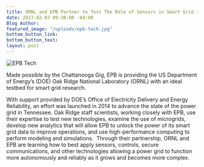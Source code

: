 ```yaml
---
title: ORNL and EPB Partner to Test The Role of Sensors in Smart Grid Innovation
date: 2017-02-07 09:38:00 -04:00
Blog Author:
featured_image: "/uploads/epb-tech.jpg"
bottom_button_link:
bottom_button_text:
layout: post
---
```

![EPB Tech](/uploads/epb-tech.jpg)

Made possible by the Chattanooga Gig, EPB is providing the US Department of Energy’s (DOE) Oak Ridge National Laboratory (ORNL) with an ideal testbed for smart grid research.

With support provided by DOE’s Office of Electricity Delivery and Energy Reliability, an effort was launched in 2014 to advance the state of the power grid in Tennessee.  Oak Ridge staff scientists, working closely with EPB, use their expertise to test new technologies, examine the use of microgrids, develop new analytics that will allow EPB to unlock the power of its smart grid data to improve operations, and use high-performance computing to perform modeling and simulations.
​
Through their partnership, ORNL and EPB are learning how to best apply sensors, controls, secure communications, and other technologies allowing a power grid to function more autonomously and reliably as it grows and becomes more complex.